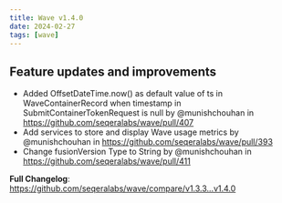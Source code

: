 ```yaml
---
title: Wave v1.4.0
date: 2024-02-27
tags: [wave]
---
```


## Feature updates and improvements

- Added OffsetDateTime.now() as default value of ts in WaveContainerRecord when timestamp in SubmitContainerTokenRequest is null by @munishchouhan in https://github.com/seqeralabs/wave/pull/407
- Add services to store and display Wave usage metrics by @munishchouhan in https://github.com/seqeralabs/wave/pull/393
- Change fusionVersion Type to String by @munishchouhan in https://github.com/seqeralabs/wave/pull/411

**Full Changelog**: https://github.com/seqeralabs/wave/compare/v1.3.3...v1.4.0
